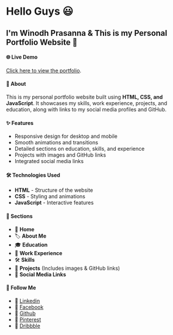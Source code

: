 # Hello Guys 😃

## I'm Winodh Prasanna & This is my Personal Portfolio Website 🚀
#### 🌐 Live Demo  
[Click here to view the portfolio](https://winodh-prasanna.github.io/My-Portfolio/).

#### 📌 About  
This is my personal portfolio website built using **HTML, CSS, and JavaScript**. It showcases my skills, work experience, projects, and education, along with links to my social media profiles and GitHub.

#### ✨ Features  
- Responsive design for desktop and mobile  
- Smooth animations and transitions  
- Detailed sections on education, skills, and experience  
- Projects with images and GitHub links  
- Integrated social media links  

#### 🛠 Technologies Used  
- **HTML** - Structure of the website  
- **CSS** - Styling and animations  
- **JavaScript** - Interactive features  

#### 📂 Sections 
- 🏡 **Home**
- 🏷 **About Me**  
- 🎓 **Education**
- 💼 **Work Experience** 
- 🛠 **Skills**   
- 🚀 **Projects** (Includes images & GitHub links)  
- 🔗 **Social Media Links**  

#### 🔗 Follow Me
- 🫳 [Linkedin](https://www.linkedin.com/in/winodh-prasanna)
- 🫳 [Facebook]()
- 🫳 [Github](https://github.com/WINODH-PRASANNA)
- 🫳 [Pinterest](https://www.pinterest.com/winodhprasannablog/_boards/)
- 🫳 [Dribbble](https://dribbble.com/WINODH-PRASANNA)
